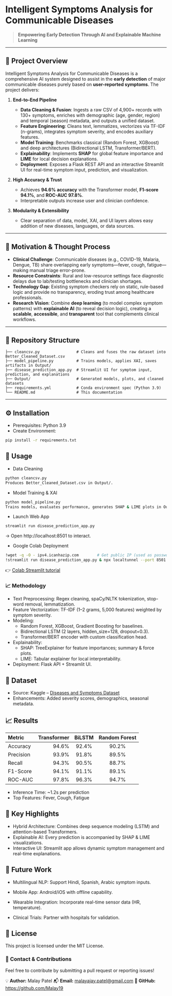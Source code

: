 # Intelligent Symptoms Analysis for Communicable Diseases

> **Empowering Early Detection Through AI and Explainable Machine Learning**

---

## 🌟 Project Overview

Intelligent Symptoms Analysis for Communicable Diseases is a comprehensive AI system designed to assist in the **early detection** of major communicable diseases purely based on **user-reported symptoms**. The project delivers:

1. **End-to-End Pipeline**  
   - **Data Cleaning & Fusion**: Ingests a raw CSV of 4,900+ records with 130+ symptoms, enriches with demographic (age, gender, region) and temporal (season) metadata, and outputs a unified dataset.  
   - **Feature Engineering**: Cleans text, lemmatizes, vectorizes via TF-IDF (n-grams), integrates symptom severity, and encodes auxiliary features.  
   - **Model Training**: Benchmarks classical (Random Forest, XGBoost) and deep architectures (Bidirectional LSTM, Transformer/BERT).  
   - **Explainability**: Implements **SHAP** for global feature importance and **LIME** for local decision explanations.  
   - **Deployment**: Exposes a Flask REST API and an interactive Streamlit UI for real-time symptom input, prediction, and visualization.

2. **High Accuracy & Trust**  
   - Achieves **94.6% accuracy** with the Transformer model, **F1-score 94.1%**, and **ROC-AUC 97.8%**.  
   - Interpretable outputs increase user and clinician confidence.

3. **Modularity & Extensibility**  
   - Clear separation of data, model, XAI, and UI layers allows easy addition of new diseases, languages, or data sources.

---

## 🧠 Motivation & Thought Process

- **Clinical Challenge**: Communicable diseases (e.g., COVID-19, Malaria, Dengue, TB) share overlapping early symptoms—fever, cough, fatigue—making manual triage error-prone.  
- **Resource Constraints**: Rural and low-resource settings face diagnostic delays due to lab/testing bottlenecks and clinician shortages.  
- **Technology Gap**: Existing symptom checkers rely on static, rule-based logic and provide no transparency, eroding trust among healthcare professionals.  
- **Research Vision**: Combine **deep learning** (to model complex symptom patterns) with **explainable AI** (to reveal decision logic), creating a **scalable**, **accessible**, and **transparent** tool that complements clinical workflows.

---

## 📂 Repository Structure

```plaintext
├── cleancsv.py                # Cleans and fuses the raw dataset into Better_Cleaned_Dataset.csv
├── model_pipeline.py          # Trains models, applies XAI, saves artifacts in Output/
├── disease_prediction_app.py  # Streamlit UI for symptom input, prediction, and explanations
├── Output/                    # Generated models, plots, and cleaned datasets
├── requirements.yml           # Conda environment spec (Python 3.9)
└── README.md                  # This documentation
```
---

## ⚙️ Installation

- Prerequisites: Python 3.9
- Create Environment:
```bash
pip install -r requirements.txt
```

## 🚀 Usage
- Data Cleaning
```bash
python cleancsv.py
Produces Better_Cleaned_Dataset.csv in Output/.
```
- Model Training & XAI

```bash
python model_pipeline.py
Trains models, evaluates performance, generates SHAP & LIME plots in Output/.
```

- Launch Web App

```bash
streamlit run disease_prediction_app.py
```
→ Open http://localhost:8501 to interact.

- Google Colab Deployment
```bash
!wget -q -O - ipv4.icanhazip.com        # Get public IP (used as password)
!streamlit run disease_prediction_app.py & npx localtunnel --port 8501
```
👉 [Colab Streamlit tutorial](https://www.youtube.com/watch?v=ZZsyxIWdCko)

### 📈 Methodology
- Text Preprocessing: Regex cleaning, spaCy/NLTK tokenization, stop-word removal, lemmatization.
- Feature Vectorization: TF-IDF (1–2 grams, 5,000 features) weighted by symptom severity.
- Modeling:
  - Random Forest, XGBoost, Gradient Boosting for baselines.  
  - Bidirectional LSTM (2 layers, hidden_size=128, dropout=0.3).
  - Transformer/BERT encoder with custom classification head.
- Explainability:
  - SHAP: TreeExplainer for feature importances; summary & force plots.
  - LIME: Tabular explainer for local interpretability.
- Deployment: Flask API + Streamlit UI.

## 🏥 Dataset
- Source: Kaggle – [Diseases and Symptoms Dataset](https://www.kaggle.com/datasets/dhivyeshrk/diseases-and-symptoms-dataset)
- Enhancements: Added severity scores, demographics, seasonal metadata.

## 📈 Results

| Metric         | Transformer | BiLSTM   | Random Forest |
|:---------------|------------:|:--------:|:-------------:|
| Accuracy       |      94.6%  |  92.4%   |     90.2%     |
| Precision      |      93.9%  |  91.8%   |     89.5%     |
| Recall         |      94.3%  |  90.5%   |     88.7%     |
| F1-Score       |      94.1%  |  91.1%   |     89.1%     |
| ROC-AUC        |      97.8%  |  96.3%   |     94.7%     |

- Inference Time: ~1.2s per prediction
- Top Features: Fever, Cough, Fatigue

## 📌 Key Highlights
- Hybrid Architecture: Combines deep sequence modeling (LSTM) and attention-based Transformers.
- Explainable AI: Every prediction is accompanied by SHAP & LIME visualizations.
- Interactive UI: Streamlit app allows dynamic symptom management and real-time explanations.

## 🚀 Future Work
- Multilingual NLP: Support Hindi, Spanish, Arabic symptom inputs.

- Mobile App: Android/iOS with offline capability.

- Wearable Integration: Incorporate real-time sensor data (HR, temperature).

- Clinical Trials: Partner with hospitals for validation.

## 📜 License
This project is licensed under the MIT License.

### 📧 **Contact & Contributions**
Feel free to contribute by submitting a pull request or reporting issues!

💡 **Author:** Malay Patel 
📬 **Email:** malayajay.patel@gmail.com
🔗 **GitHub:** https://github.com/Malay19
   
